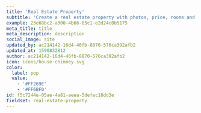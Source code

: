 ```yaml
---
title: 'Real Estate Property'
subtitle: 'Create a real estate property with photos, price, rooms and amenities.'
example: 23e68bc2-a300-4b66-85c1-e2d24c0b5175
meta_title: title
meta_description: description
social_image: site
updated_by: ac214142-16d4-46fb-8870-576ca392afb2
updated_at: 1590832812
author: ac214142-16d4-46fb-8870-576ca392afb2
icon: icons/house-chimney.svg
color:
  label: pop
  value:
    - '#FF269E'
    - '#FF6BF0'
id: f5c7244e-05ae-4a81-aeea-5defec18dd3e
fieldset: real-estate-property
---
```

